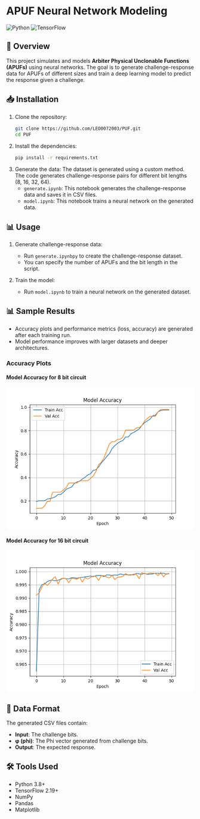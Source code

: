 # APUF Neural Network Modeling

![Python](https://img.shields.io/badge/python-3.8+-blue.svg)
![TensorFlow](https://img.shields.io/badge/tensorflow-2.4+-blue.svg)

## 📖 Overview

This project simulates and models **Arbiter Physical Unclonable Functions (APUFs)** using neural networks. The goal is to generate challenge-response data for APUFs of different sizes and train a deep learning model to predict the response given a challenge.

## 📥 Installation

1. Clone the repository:
   ```bash
   git clone https://github.com/LEO0072003/PUF.git
   cd PUF
   ```
2. Install the dependencies:
    ```bash
    pip install -r requirements.txt
    ```
3. Generate the data:
    The dataset is generated using a custom method. The code generates challenge-response pairs for different bit lengths (8, 16, 32, 64).
    - `generate.ipynb`: This notebook generates the challenge-response data and saves it in CSV files.
    - `model.ipynb`: This notebook trains a neural network on the generated data.

## 📊 Usage

1. Generate challenge-response data:
   - Run `generate.ipynbpy` to create the challenge-response dataset.
   - You can specify the number of APUFs and the bit length in the script.

2. Train the model:
   - Run `model.ipynb` to train a neural network on the generated dataset.

## 📊 Sample Results

- Accuracy plots and performance metrics (loss, accuracy) are generated after each training run.
- Model performance improves with larger datasets and deeper architectures.

### Accuracy Plots

#### Model Accuracy for 8 bit circuit
![Model Accuracy for 8 bit circuit](plots/accuracy_plot_8.png)

#### Model Accuracy for 16 bit circuit
![Model Accuracy for 16 bit circuit](plots/accuracy_plot_16.png)

## 📄 Data Format

The generated CSV files contain:
- **Input**: The challenge bits.
- **φ (phi)**: The Phi vector generated from challenge bits.
- **Output**: The expected response.

## 🛠️ Tools Used

- Python 3.8+
- TensorFlow 2.19+
- NumPy
- Pandas
- Matplotlib
